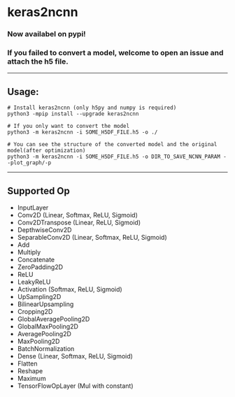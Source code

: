 # keras2ncnn

### Now availabel on pypi!
### If you failed to convert a model, welcome to open an issue and attach the h5 file.

---
## Usage:
```
# Install keras2ncnn (only h5py and numpy is required)
python3 -mpip install --upgrade keras2ncnn

# If you only want to convert the model
python3 -m keras2ncnn -i SOME_H5DF_FILE.h5 -o ./  

# You can see the structure of the converted model and the original model(after optimization)
python3 -m keras2ncnn -i SOME_H5DF_FILE.h5 -o DIR_TO_SAVE_NCNN_PARAM --plot_graph/-p
```
---
## Supported Op
- InputLayer
- Conv2D (Linear, Softmax, ReLU, Sigmoid)
- Conv2DTranspose (Linear, ReLU, Sigmoid)
- DepthwiseConv2D
- SeparableConv2D (Linear, Softmax, ReLU, Sigmoid)
- Add
- Multiply
- Concatenate
- ZeroPadding2D
- ReLU
- LeakyReLU
- Activation (Softmax, ReLU, Sigmoid)
- UpSampling2D
- BilinearUpsampling
- Cropping2D
- GlobalAveragePooling2D
- GlobalMaxPooling2D
- AveragePooling2D
- MaxPooling2D
- BatchNormalization
- Dense (Linear, Softmax, ReLU, Sigmoid)
- Flatten
- Reshape
- Maximum
- TensorFlowOpLayer (Mul with constant)
